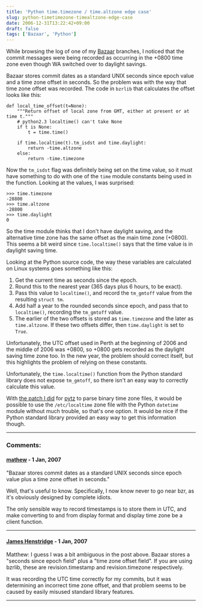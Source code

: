 ```yaml
---
title: 'Python time.timezone / time.altzone edge case'
slug: python-timetimezone-timealtzone-edge-case
date: 2006-12-31T13:22:42+09:00
draft: false
tags: ['Bazaar', 'Python']
---
```


While browsing the log of one of my [Bazaar](http://bazaar-vcs.org/)
branches, I noticed that the commit messages were being recorded as
occurring in the +0800 time zone even though WA switched over to
daylight savings.

Bazaar stores commit dates as a standard UNIX seconds since epoch value
and a time zone offset in seconds. So the problem was with the way that
time zone offset was recorded. The code in `bzrlib` that calculates the
offset looks like this:

    def local_time_offset(t=None):
        """Return offset of local zone from GMT, either at present or at time t."""
        # python2.3 localtime() can't take None
        if t is None:
            t = time.time()

        if time.localtime(t).tm_isdst and time.daylight:
            return -time.altzone
        else:
            return -time.timezone

Now the `tm_isdst` flag was definitely being set on the time value, so
it must have something to do with one of the `time` module constants
being used in the function. Looking at the values, I was surprised:

    >>> time.timezone
    -28800
    >>> time.altzone
    -28800
    >>> time.daylight
    0

So the time module thinks that I don\'t have daylight saving, and the
alternative time zone has the same offset as the main time zone (+0800).
This seems a bit weird since `time.localtime()` says that the time value
is in daylight saving time.

Looking at the Python source code, the way these variables are
calculated on Linux systems goes something like this:

1.  Get the current time as seconds since the epoch.
2.  Round this to the nearest year (365 days plus 6 hours, to be exact).
3.  Pass this value to `localtime()`, and record the `tm_gmtoff` value
    from the resulting `struct tm`.
4.  Add half a year to the rounded seconds since epoch, and pass that to
    `localtime()`, recording the `tm_gmtoff` value.
5.  The earlier of the two offsets is stored as `time.timezone` and the
    later as `time.altzone`. If these two offsets differ, then
    `time.daylight` is set to `True`.

Unfortunately, the UTC offset used in Perth at the beginning of 2006 and
the middle of 2006 was +0800, so +0800 gets recorded as the daylight
saving time zone too. In the new year, the problem should correct
itself, but this highlights the problem of relying on these constants.

Unfortunately, the `time.localtime()` function from the Python standard
library does not expose `tm_gmtoff`, so there isn\'t an easy way to
correctly calculate this value.

With [the patch I
did](https://code.launchpad.net/people/jamesh/+branch/pytz/tzfile) for
[pytz](http://cheeseshop.python.org/pypi/pytz) to parse binary time zone
files, it would be possible to use the `/etc/localtime` zone file with
the Python `datetime` module without much trouble, so that\'s one
option. It would be nice if the Python standard library provided an easy
way to get this information though.

---
### Comments:
#### [mathew](http://www.pobox.com/~meta/) - <time datetime="2007-01-01 04:19:15">1 Jan, 2007</time>

\"Bazaar stores commit dates as a standard UNIX seconds since epoch
value plus a time zone offset in seconds.\"

Well, that\'s useful to know. Specifically, I now know never to go near
bzr, as it\'s obviously designed by complete idiots.

The only sensible way to record timestamps is to store them in UTC, and
make converting to and from display format and display time zone be a
client function.

---
#### [James Henstridge](http://blogs.gnome.org/jamesh) - <time datetime="2007-01-01 10:45:44">1 Jan, 2007</time>

Matthew: I guess I was a bit ambiguous in the post above. Bazaar stores
a \"seconds since epoch field\" plus a \"time zone offset field\". If
you are using bzrlib, these are revision.timestamp and revision.timezone
respectively.

It was recording the UTC time correctly for my commits, but it was
determining an incorrect time zone offset, and that problem seems to be
caused by easily misused standard library features.

---
